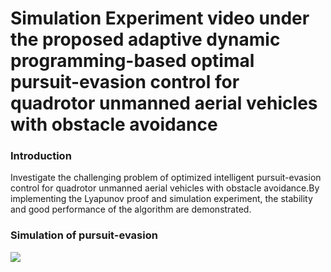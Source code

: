 # Simulation Experiment video under the proposed adaptive dynamic programming-based optimal pursuit-evasion control for quadrotor unmanned aerial vehicles with obstacle avoidance
### Introduction
Investigate the challenging problem of optimized intelligent pursuit-evasion control for quadrotor unmanned aerial vehicles with obstacle avoidance.By implementing the Lyapunov proof and simulation experiment, the stability and good performance of the algorithm are demonstrated.
### Simulation of pursuit-evasion
![](https://github.com/wenweiluo/ADP-QDrone/blob/main/QDrone-simulation.gif)

